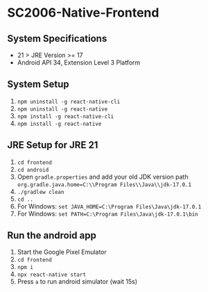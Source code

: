 # SC2006-Native-Frontend

## System Specifications
- 21 > JRE Version >= 17
- Android API 34, Extension Level 3 Platform

## System Setup
1. `npm uninstall -g react-native-cli`
2. `npm uninstall -g react-native`
3. `npm install -g react-native-cli`
4. `npm install -g react-native`

## JRE Setup for JRE 21
1. `cd frontend`
2. `cd android`
3. Open `gradle.properties` and add your old JDK version path `org.gradle.java.home=C:\\Program Files\\Java\\jdk-17.0.1`
4. `./gradlew clean`
5. `cd ..`
6. For Windows: `set JAVA_HOME=C:\Program Files\Java\jdk-17.0.1`
7. For Windows: `set PATH=C:\Program Files\Java\jdk-17.0.1\bin`

## Run the android app
1. Start the Google Pixel Emulator
2. `cd frontend`
3. `npm i`
4. `npx react-native start`
5. Press `a` to run android simulator (wait 15s)
